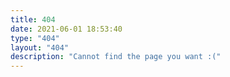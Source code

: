 ```yaml
---
title: 404
date: 2021-06-01 18:53:40
type: "404"
layout: "404"
description: "Cannot find the page you want :("
---
```

